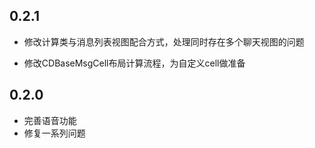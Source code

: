 
## 0.2.1

* 修改计算类与消息列表视图配合方式，处理同时存在多个聊天视图的问题

* 修改CDBaseMsgCell布局计算流程，为自定义cell做准备


## 0.2.0

* 完善语音功能
* 修复一系列问题
